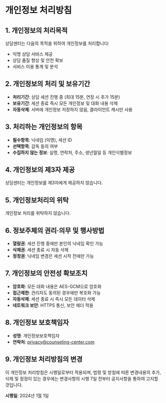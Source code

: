# 개인정보 처리방침

## 1. 개인정보의 처리목적
상담센터는 다음의 목적을 위하여 개인정보를 처리합니다:
- 익명 상담 서비스 제공
- 상담 품질 향상 및 안전 확보
- 서비스 이용 통계 및 분석

## 2. 개인정보의 처리 및 보유기간
- **처리기간**: 상담 세션 진행 중 (최대 15분, 연장 시 추가 15분)
- **보유기간**: 세션 종료 즉시 모든 개인정보 및 대화 내용 삭제
- **자동삭제**: 서버에 개인정보 저장하지 않음, 클라이언트 캐시만 사용

## 3. 처리하는 개인정보의 항목
- **필수항목**: 닉네임 (익명), 세션 ID
- **선택항목**: 감독 동의 여부
- **수집하지 않는 정보**: 실명, 연락처, 주소, 생년월일 등 개인식별정보

## 4. 개인정보의 제3자 제공
상담센터는 개인정보를 제3자에게 제공하지 않습니다.

## 5. 개인정보처리의 위탁
개인정보 처리를 위탁하지 않습니다.

## 6. 정보주체의 권리·의무 및 행사방법
- **열람권**: 세션 진행 중에만 본인의 닉네임 확인 가능
- **삭제권**: 세션 종료 시 자동 삭제
- **정정권**: 닉네임 변경은 세션 시작 전에만 가능

## 7. 개인정보의 안전성 확보조치
- **암호화**: 모든 대화 내용은 AES-GCM으로 암호화
- **접근제한**: 관리자도 동의된 경우에만 복호화 가능
- **자동삭제**: 세션 종료 시 즉시 모든 데이터 삭제
- **네트워크 보안**: HTTPS 통신, 보안 헤더 적용

## 8. 개인정보 보호책임자
- **성명**: 개인정보보호책임자
- **연락처**: privacy@counseling-center.com

## 9. 개인정보 처리방침의 변경
이 개인정보 처리방침은 시행일로부터 적용되며, 법령 및 방침에 따른 변경내용의 추가, 삭제 및 정정이 있는 경우에는 변경사항의 시행 7일 전부터 공지사항을 통하여 고지할 것입니다.

**시행일**: 2024년 1월 1일
